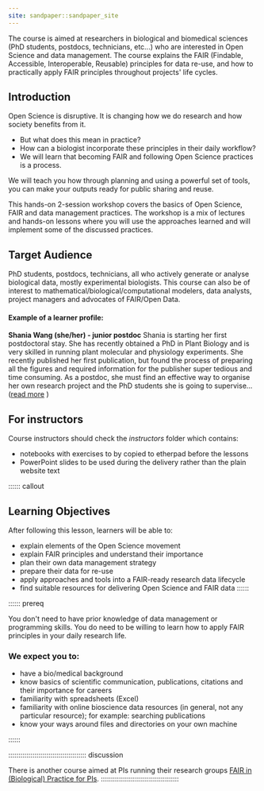 ```yaml
---
site: sandpaper::sandpaper_site
---
```


The course is aimed at researchers in biological and biomedical sciences (PhD students, postdocs, technicians, etc...) who are interested in Open Science and data management.
The course explains the FAIR (Findable, Accessible, Interoperable, Reusable) principles for data re-use, and how to practically apply FAIR principles throughout projects' life cycles. 

## Introduction

Open Science is disruptive. It is changing how we do research and how society benefits from it.

 - But what does this mean in practice?
 - How can a biologist incorporate these principles in their daily workflow?
 - We will learn that becoming FAIR and following Open Science practices is a process.

We will teach you how through planning and using a powerful set of tools, you can make your outputs ready for public sharing and reuse. 

This hands-on 2-session workshop covers the basics of Open Science, FAIR and data management practices. 
The workshop is a mix of lectures
and hands-on lessons where you will use the approaches learned and will implement some of the discussed practices. 

## Target Audience

PhD students, postdocs, technicians, all who actively generate or analyse biological data, mostly experimental biologists. 
This course can also be of interest to mathematical/biological/computational modelers, data analysts, project managers and advocates of FAIR/Open Data.

#### Example of a learner profile:

**Shania Wang (she/her) - junior postdoc**
Shania is starting her first postdoctoral stay. She has recently obtained a PhD in Plant Biology and is very skilled in running plant molecular and physiology experiments. She recently published her first publication, but found the process of preparing all the figures and required information for the publisher super tedious and time consuming. As a postdoc, she must find an effective way to organise her own research project and the PhD students she is going to supervise...([read more](./profiles) ) 
  
## For instructors

Course instructors should check the *instructors* folder which contains:

* notebooks with exercises to by copied to etherpad before the lessons
* PowerPoint slides to be used during the delivery rather than the plain website text

:::::: callout
## Learning Objectives

 After following this lesson, learners will be able to:

 * explain elements of the Open Science movement
 * explain FAIR principles and understand their importance 
 * plan their own data management strategy
 * prepare their data for re-use
 * apply approaches and tools into a FAIR-ready research data lifecycle
 * find suitable resources for delivering Open Science and FAIR data
:::::: 



:::::: prereq

 You don't need to have prior knowledge of data management or programming skills.
 You do need to be willing to learn how to apply FAIR principles in your daily research life.
 
### We expect you to:

 * have a bio/medical background
 * know basics of scientific communication, publications, citations and their importance for careers
 * familiarity with spreadsheets (Excel)
 * familiarity with online bioscience data resources (in general, not any particular resource); for example: searching publications
 * know your ways around files and directories on your own machine 
 
:::::: 
  
::::::::::::::::::::::::::::::::::::::: discussion

There is another course aimed at PIs running their research groups 
[FAIR in (Biological) Practice for PIs](https://carpentries-incubator.github.io/fair-for-leaders/). 
::::::::::::::::::::::::::::::::::::::: 
  

[workbench]: https://carpentries.github.io/sandpaper-docs

